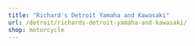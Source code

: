 ```yaml
---
title: "Richard's Detroit Yamaha and Kawasaki"
url: /detroit/richards-detroit-yamaha-and-kawasaki/
shop: motorcycle
---
```

